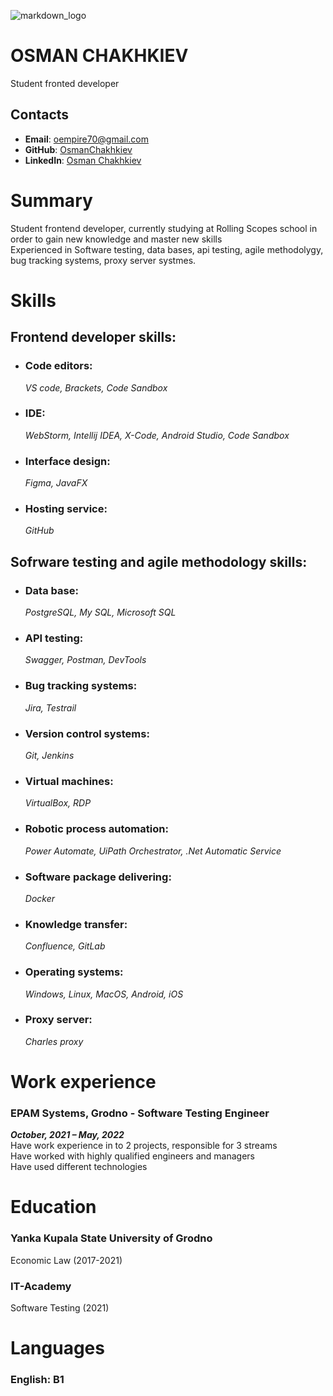 ![markdown_logo](https://sun9-72.userapi.com/impg/Q_zxOkWoZop2MHQVMJbf8G0cgT2qMxCx49MLsQ/OP03VtrPyzA.jpg?size=100x176&quality=95&sign=7240d9127241c2e5e2351fbad8c8423a&type=album)
# **OSMAN CHAKHKIEV** 
Student fronted developer
## **Contacts**
- **Email**: oempire70@gmail.com
- **GitHub**: [OsmanChakhkiev](https://github.com/OsmanChakhkiev)
- **LinkedIn**: [Osman Chakhkiev](https://www.linkedin.com/in/%D0%BEsmanchahkiev-a26763218/)
# Summary
Student frontend developer, currently studying at Rolling Scopes school in order to gain new knowledge and master new skills  
Experienced in Software testing, data bases, api testing, agile methodolygy, bug tracking systems, proxy server systmes.
# Skills
## **Frontend developer skills:**
- ### **Code editors:**
    _VS code, Brackets, Code Sandbox_
- ### **IDE:**
    _WebStorm, Intellij IDEA, X-Code, Android Studio, Code Sandbox_
- ### **Interface design:**
    _Figma, JavaFX_
- ### **Hosting service:**
    _GitHub_
## **Sofrware testing and agile methodology skills:**
- ### **Data base:**
    _PostgreSQL, My SQL, Microsoft SQL_  
- ### **API testing:**
    _Swagger, Postman, DevTools_
- ### **Bug tracking systems:**  
    _Jira, Testrail_
- ### **Version control systems:**
    _Git, Jenkins_
- ### **Virtual machines:**
    _VirtualBox, RDP_
- ### **Robotic process automation:**
    _Power Automate, UiPath Orchestrator, .Net Automatic Service_
- ### **Software package delivering:**
    _Docker_
- ### **Knowledge transfer:**
    _Confluence, GitLab_
- ### **Operating systems:**
    _Windows, Linux, MacOS, Android, iOS_
- ### **Proxy server:**
    _Charles proxy_
# Work experience 
### **EPAM Systems, Grodno - Software Testing Engineer**
**_October, 2021 – May, 2022_**  
Have work experience in to 2 projects, responsible for 3 streams  
Have worked with highly qualified engineers and managers  
Have used different technologies
# Education
### **Yanka Kupala State University of Grodno**
Economic Law (2017-2021)
### **IT-Academy**
Software Testing (2021)
# Languages
### **English:** B1





           

        
    
       
       
    

  
  



